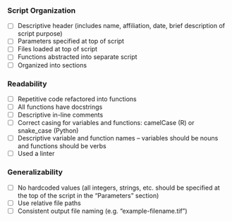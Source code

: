 ### Script Organization

- [ ] Descriptive header (includes name, affiliation, date, brief description of script purpose)
- [ ] Parameters specified at top of script
- [ ] Files loaded at top of script
- [ ] Functions abstracted into separate script
- [ ] Organized into sections

### Readability

- [ ] Repetitive code refactored into functions
- [ ] All functions have docstrings
- [ ] Descriptive in-line comments
- [ ] Correct casing for variables and functions: camelCase (R) or snake_case (Python)
- [ ] Descriptive variable and function names – variables should be nouns and functions should be verbs
- [ ] Used a linter

### Generalizability

- [ ] No hardcoded values (all integers, strings, etc. should be specified at the top of the script in the “Parameters” section)
- [ ] Use relative file paths
- [ ] Consistent output file naming (e.g. “example-filename.tif”)
